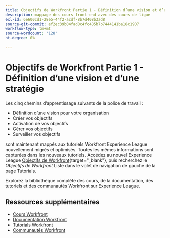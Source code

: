 ```yaml
---
title: Objectifs de Workfront Partie 1 - Définition d’une vision et d’une stratégie
description: mappage des cours front-end avec des cours de ligue
exl-id: 6e600cd1-28e5-44f2-acdf-8b7d408b3ad8
source-git-commit: ef2ec39b04fad8c4fc485b7b7444141ba18c1907
workflow-type: tm+mt
source-wordcount: '128'
ht-degree: 0%

---
```


# Objectifs de Workfront Partie 1 - Définition d’une vision et d’une stratégie

Les cinq chemins d’apprentissage suivants de la police de travail :

* Définition d’une vision pour votre organisation
* Créer vos objectifs
* Activation de vos objectifs
* Gérer vos objectifs
* Surveiller vos objectifs

sont maintenant mappés aux tutoriels Workfront Experience League nouvellement migrés et optimisés.  Toutes les mêmes informations sont capturées dans les nouveaux tutoriels. Accédez au nouvel Experience League [Objectifs de Workfront](https://experienceleague.adobe.com/docs/workfront-learn/tutorials-workfront/workfront-goals/establish-a-vision-and-strategy/align-groups-and-teams-to-the-strategy.html?lang=en){target="_blank"}, puis recherchez le *Objectifs de Workfront* Liste dans le volet de navigation de gauche de la page Tutorials.

Explorez la bibliothèque complète des cours, de la documentation, des tutoriels et des communautés Workfront sur Experience League.

## Ressources supplémentaires

* [Cours Workfront](https://experienceleague.adobe.com/?lang=en&amp;Solution=Workfront#courses)
* [Documentation Workfront](https://experienceleague.adobe.com/docs/workfront.html)
* [Tutorials Workfront](https://experienceleague.adobe.com/docs/workfront-learn/tutorials-workfront/home.html)
* [Communautés Workfront](https://experienceleaguecommunities.adobe.com/t5/workfront/ct-p/workfront)
